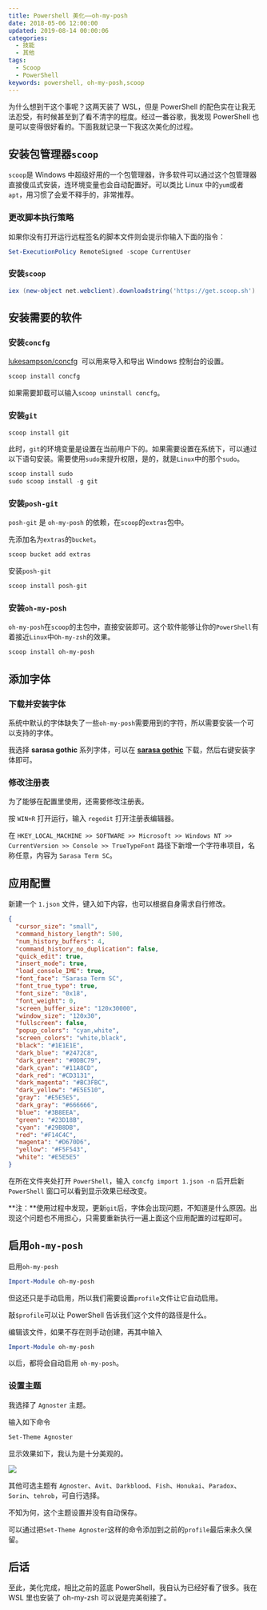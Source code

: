 ```yaml
---
title: Powershell 美化——oh-my-posh
date: 2018-05-06 12:00:00
updated: 2019-08-14 00:00:06
categories:
  - 技能
  - 其他
tags:
  - Scoop
  - PowerShell
keywords: powershell, oh-my-posh,scoop
---
```


为什么想到干这个事呢？这两天装了 WSL，但是 PowerShell 的配色实在让我无法忍受，有时候甚至到了看不清字的程度。经过一番谷歌，我发现 PowerShell 也是可以变得很好看的。下面我就记录一下我这次美化的过程。

<!--more-->

## 安装包管理器`scoop`

`scoop`是 Windows 中超级好用的一个包管理器，许多软件可以通过这个包管理器直接傻瓜式安装，连环境变量也会自动配置好。可以类比 Linux 中的`yum`或者`apt`，用习惯了会爱不释手的，非常推荐。

### 更改脚本执行策略

如果你没有打开运行远程签名的脚本文件则会提示你输入下面的指令：

```powershell
Set-ExecutionPolicy RemoteSigned -scope CurrentUser
```

### 安装`scoop`

```powershell
iex (new-object net.webclient).downloadstring('https://get.scoop.sh')
```

## 安装需要的软件

### 安装`concfg`

[lukesampson/concfg](https://github.com/lukesampson/concfg)  可以用来导入和导出 Windows 控制台的设置。

```powershell
scoop install concfg
```

如果需要卸载可以输入`scoop uninstall concfg`。

### 安装`git`

```powershell
scoop install git
```

此时，`git`的环境变量是设置在当前用户下的。如果需要设置在系统下，可以通过以下语句安装。需要使用`sudo`来提升权限，是的，就是`Linux`中的那个`sudo`。

```powershell
scoop install sudo
sudo scoop install -g git
```

### 安装`posh-git`

`posh-git` 是 `oh-my-posh` 的依赖，在`scoop`的`extras`包中。

先添加名为`extras`的`bucket`。

```powershell
scoop bucket add extras
```

安装`posh-git`

```powershell
scoop install posh-git
```

### 安装`oh-my-posh`

`oh-my-posh`在`scoop`的主包中，直接安装即可。这个软件能够让你的`PowerShell`有着接近`Linux`中`Oh-my-zsh`的效果。

```powershell
scoop install oh-my-posh
```

## 添加字体

### 下载并安装字体

系统中默认的字体缺失了一些`oh-my-posh`需要用到的字符，所以需要安装一个可以支持的字体。

我选择 **sarasa gothic** 系列字体，可以在 [**sarasa gothic**](https://github.com/be5invis/Sarasa-Gothic/releases) 下载，然后右键安装字体即可。

### 修改注册表

为了能够在配置里使用，还需要修改注册表。

按 `WIN+R` 打开运行，输入 `regedit` 打开注册表编辑器。

在 `HKEY_LOCAL_MACHINE >> SOFTWARE >> Microsoft >> Windows NT >> CurrentVersion >> Console >> TrueTypeFont` 路径下新增一个字符串项目，名称任意，内容为 `Sarasa Term SC`。

## 应用配置

新建一个 `1.json` 文件，键入如下内容，也可以根据自身需求自行修改。

```json
{
  "cursor_size": "small",
  "command_history_length": 500,
  "num_history_buffers": 4,
  "command_history_no_duplication": false,
  "quick_edit": true,
  "insert_mode": true,
  "load_console_IME": true,
  "font_face": "Sarasa Term SC",
  "font_true_type": true,
  "font_size": "0x18",
  "font_weight": 0,
  "screen_buffer_size": "120x30000",
  "window_size": "120x30",
  "fullscreen": false,
  "popup_colors": "cyan,white",
  "screen_colors": "white,black",
  "black": "#1E1E1E",
  "dark_blue": "#2472C8",
  "dark_green": "#0DBC79",
  "dark_cyan": "#11A8CD",
  "dark_red": "#CD3131",
  "dark_magenta": "#BC3FBC",
  "dark_yellow": "#E5E510",
  "gray": "#E5E5E5",
  "dark_gray": "#666666",
  "blue": "#3B8EEA",
  "green": "#23D18B",
  "cyan": "#29B8DB",
  "red": "#F14C4C",
  "magenta": "#D670D6",
  "yellow": "#F5F543",
  "white": "#E5E5E5"
}
```

在所在文件夹处打开 `PowerShell`，输入 `concfg import 1.json -n` 后开启新 `PowerShell` 窗口可以看到显示效果已经改变。

**注：**使用过程中发现，更新`git`后，字体会出现问题，不知道是什么原因。出现这个问题也不用担心，只需要重新执行一遍上面这个应用配置的过程即可。

## 启用`oh-my-posh`

启用`oh-my-posh`

```powershell
Import-Module oh-my-posh
```

但这还只是手动启用，所以我们需要设置`profile`文件让它自动启用。

敲`$profile`可以让 PowerShell 告诉我们这个文件的路径是什么。

编辑该文件，如果不存在则手动创建，再其中输入

```powershell
Import-Module oh-my-posh
```

以后，都将会自动启用 `oh-my-posh`。

### 设置主题

我选择了 `Agnoster` 主题。

输入如下命令

```powershell
Set-Theme Agnoster
```

显示效果如下，我认为是十分美观的。

![](https://img.iszy.xyz/20190318211904.png)

其他可选主题有 `Agnoster`、`Avit`、`Darkblood`、`Fish`、`Honukai`、`Paradox`、`Sorin`、`tehrob`，可自行选择。

不知为何，这个主题设置并没有自动保存。

可以通过把`Set-Theme Agnoster`这样的命令添加到之前的`profile`最后来永久保留。

## 后话

至此，美化完成，相比之前的蓝底 PowerShell，我自认为已经好看了很多。我在 WSL 里也安装了 oh-my-zsh 可以说是完美衔接了。
